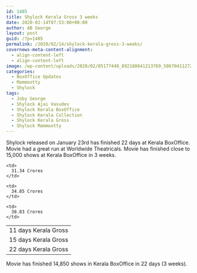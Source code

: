 ```yaml
---
id: 1485
title: Shylock Kerala Gross 3 weeks
date: 2020-02-14T07:53:00+00:00
author: AB George
layout: post
guid: /?p=1485
permalink: /2020/02/14/shylock-kerala-gross-3-weeks/
covernews-meta-content-alignment:
  - align-content-left
  - align-content-left
image: /wp-content/uploads/2020/02/85177440_892188641213769_5867041127244234752_o-1200x1200.jpg
categories:
  - BoxOffice Updates
  - Mammootty
  - Shylock
tags:
  - Joby George
  - Shylock Ajai Vasudev
  - Shylock Kerala BoxOffice
  - Shylock Kerala Collection
  - Shylock Kerala Gross
  - Shylock Mammootty
---
```

Shylock released on January 23rd has finished 22 days at Kerala BoxOffice. Movie had a great run at Worldwide Theatricals. Movie has finished close to 15,000 shows at Kerala BoxOffice in 3 weeks.

<table class="wp-block-table">
  <tr>
    <td>
      11 days Kerala Gross
    </td>
    
    <td>
      31.34 Crores
    </td>
  </tr>
  
  <tr>
    <td>
      15 days Kerala Gross
    </td>
    
    <td>
      34.85 Crores
    </td>
  </tr>
  
  <tr>
    <td>
      22 days Kerala Gross
    </td>
    
    <td>
      38.83 Crores
    </td>
  </tr>
</table>

Movie has finished 14,850 shows in Kerala BoxOffice in 22 days (3 weeks).